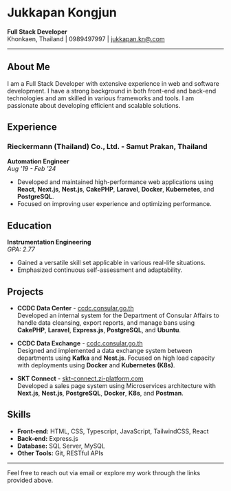 # Jukkapan Kongjun

**Full Stack Developer**  
Khonkaen, Thailand | 0989497997 | [jukkapan.kn@.com](mailto:jukkapan.kn@.com)

---

## About Me

I am a Full Stack Developer with extensive experience in web and software development. I have a strong background in both front-end and back-end technologies and am skilled in various frameworks and tools. I am passionate about developing efficient and scalable solutions.

## Experience

### Rieckermann (Thailand) Co., Ltd. - Samut Prakan, Thailand  
**Automation Engineer**  
*Aug '19 - Feb '24*  
- Developed and maintained high-performance web applications using **React**, **Next.js**, **Nest.js**, **CakePHP**, **Laravel**, **Docker**, **Kubernetes**, and **PostgreSQL**.
- Focused on improving user experience and optimizing performance.


## Education

**Instrumentation Engineering**  
*GPA: 2.77*  
- Gained a versatile skill set applicable in various real-life situations.
- Emphasized continuous self-assessment and adaptability.

## Projects

- **CCDC Data Center** - [ccdc.consular.go.th](https://ccdc.consular.go.th)  
  Developed an internal system for the Department of Consular Affairs to handle data cleansing, export reports, and manage bans using **CakePHP**, **Laravel**, **Express.js**, **PostgreSQL**, and **Ubuntu**.

- **CCDC Data Exchange** - [ccdc.consular.go.th](https://ccdc.consular.go.th)  
  Designed and implemented a data exchange system between departments using **Kafka** and **Nest.js**. Focused on high load capacity with deployments using **Docker** and **Kubernetes (K8s)**.

- **SKT Connect** - [skt-connect.zi-platform.com](https://skt-connect.zi-platform.com)  
  Developed a sales page system using Microservices architecture with **Next.js**, **Nest.js**, **PostgreSQL**, **Docker**, **K8s**, and **Postman**.

## Skills

- **Front-end:** HTML, CSS, Typescript, JavaScript, TailwindCSS, React  
- **Back-end:** Express.js
- **Database:** SQL Server, MySQL  
- **Other Tools:** Git, RESTful APIs

---

Feel free to reach out via email or explore my work through the links provided above.
